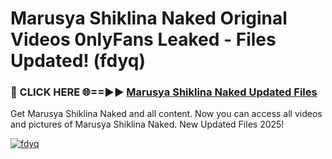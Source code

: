 # Marusya Shiklina Naked Original Videos 0nlyFans Leaked - Files Updated! (fdyq)

<h3>🔴 CLICK HERE 🌐==►► <a href="https://tinyurl.com/up5wt9bj" rel="nofollow">Marusya Shiklina Naked Updated Files</a></h3>

Get Marusya Shiklina Naked and all content. Now you can access all videos and pictures of Marusya Shiklina Naked. New Updated Files 2025!

[![fdyq](https://i.imgur.com/ABiUzMV.gif)](https://tinyurl.com/up5wt9bj)
